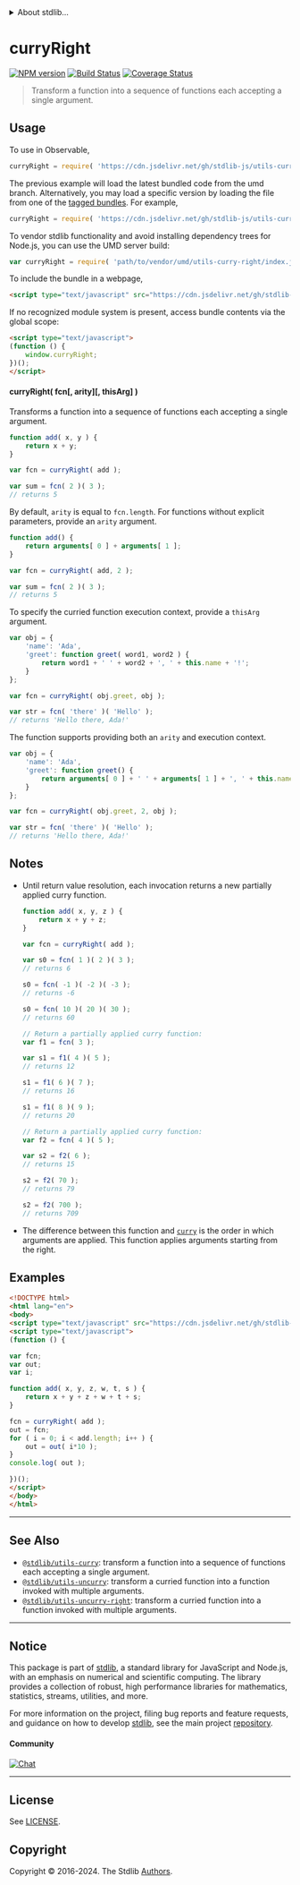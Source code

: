 <!--

@license Apache-2.0

Copyright (c) 2018 The Stdlib Authors.

Licensed under the Apache License, Version 2.0 (the "License");
you may not use this file except in compliance with the License.
You may obtain a copy of the License at

   http://www.apache.org/licenses/LICENSE-2.0

Unless required by applicable law or agreed to in writing, software
distributed under the License is distributed on an "AS IS" BASIS,
WITHOUT WARRANTIES OR CONDITIONS OF ANY KIND, either express or implied.
See the License for the specific language governing permissions and
limitations under the License.

-->


<details>
  <summary>
    About stdlib...
  </summary>
  <p>We believe in a future in which the web is a preferred environment for numerical computation. To help realize this future, we've built stdlib. stdlib is a standard library, with an emphasis on numerical and scientific computation, written in JavaScript (and C) for execution in browsers and in Node.js.</p>
  <p>The library is fully decomposable, being architected in such a way that you can swap out and mix and match APIs and functionality to cater to your exact preferences and use cases.</p>
  <p>When you use stdlib, you can be absolutely certain that you are using the most thorough, rigorous, well-written, studied, documented, tested, measured, and high-quality code out there.</p>
  <p>To join us in bringing numerical computing to the web, get started by checking us out on <a href="https://github.com/stdlib-js/stdlib">GitHub</a>, and please consider <a href="https://opencollective.com/stdlib">financially supporting stdlib</a>. We greatly appreciate your continued support!</p>
</details>

# curryRight

[![NPM version][npm-image]][npm-url] [![Build Status][test-image]][test-url] [![Coverage Status][coverage-image]][coverage-url] <!-- [![dependencies][dependencies-image]][dependencies-url] -->

> Transform a function into a sequence of functions each accepting a single argument.

<!-- Section to include introductory text. Make sure to keep an empty line after the intro `section` element and another before the `/section` close. -->

<section class="intro">

</section>

<!-- /.intro -->

<!-- Package usage documentation. -->



<section class="usage">

## Usage

To use in Observable,

```javascript
curryRight = require( 'https://cdn.jsdelivr.net/gh/stdlib-js/utils-curry-right@umd/browser.js' )
```
The previous example will load the latest bundled code from the umd branch. Alternatively, you may load a specific version by loading the file from one of the [tagged bundles](https://github.com/stdlib-js/utils-curry-right/tags). For example,

```javascript
curryRight = require( 'https://cdn.jsdelivr.net/gh/stdlib-js/utils-curry-right@v0.2.0-umd/browser.js' )
```

To vendor stdlib functionality and avoid installing dependency trees for Node.js, you can use the UMD server build:

```javascript
var curryRight = require( 'path/to/vendor/umd/utils-curry-right/index.js' )
```

To include the bundle in a webpage,

```html
<script type="text/javascript" src="https://cdn.jsdelivr.net/gh/stdlib-js/utils-curry-right@umd/browser.js"></script>
```

If no recognized module system is present, access bundle contents via the global scope:

```html
<script type="text/javascript">
(function () {
    window.curryRight;
})();
</script>
```

#### curryRight( fcn\[, arity]\[, thisArg] )

Transforms a function into a sequence of functions each accepting a single argument.

```javascript
function add( x, y ) {
    return x + y;
}

var fcn = curryRight( add );

var sum = fcn( 2 )( 3 );
// returns 5
```

By default, `arity` is equal to `fcn.length`. For functions without explicit parameters, provide an `arity` argument.

```javascript
function add() {
    return arguments[ 0 ] + arguments[ 1 ];
}

var fcn = curryRight( add, 2 );

var sum = fcn( 2 )( 3 );
// returns 5
```

To specify the curried function execution context, provide a `thisArg` argument.

<!-- eslint-disable no-restricted-syntax -->

```javascript
var obj = {
    'name': 'Ada',
    'greet': function greet( word1, word2 ) {
        return word1 + ' ' + word2 + ', ' + this.name + '!';
    }
};

var fcn = curryRight( obj.greet, obj );

var str = fcn( 'there' )( 'Hello' );
// returns 'Hello there, Ada!'
```

The function supports providing both an `arity` and execution context.

<!-- eslint-disable no-restricted-syntax -->

```javascript
var obj = {
    'name': 'Ada',
    'greet': function greet() {
        return arguments[ 0 ] + ' ' + arguments[ 1 ] + ', ' + this.name + '!';
    }
};

var fcn = curryRight( obj.greet, 2, obj );

var str = fcn( 'there' )( 'Hello' );
// returns 'Hello there, Ada!'
```

</section>

<!-- /.usage -->

<!-- Package usage notes. Make sure to keep an empty line after the `section` element and another before the `/section` close. -->

<section class="notes">

## Notes

-   Until return value resolution, each invocation returns a new partially applied curry function.

    ```javascript
    function add( x, y, z ) {
        return x + y + z;
    }

    var fcn = curryRight( add );

    var s0 = fcn( 1 )( 2 )( 3 );
    // returns 6

    s0 = fcn( -1 )( -2 )( -3 );
    // returns -6

    s0 = fcn( 10 )( 20 )( 30 );
    // returns 60

    // Return a partially applied curry function:
    var f1 = fcn( 3 );

    var s1 = f1( 4 )( 5 );
    // returns 12

    s1 = f1( 6 )( 7 );
    // returns 16

    s1 = f1( 8 )( 9 );
    // returns 20

    // Return a partially applied curry function:
    var f2 = fcn( 4 )( 5 );

    var s2 = f2( 6 );
    // returns 15

    s2 = f2( 70 );
    // returns 79

    s2 = f2( 700 );
    // returns 709
    ```

-   The difference between this function and [`curry`][@stdlib/utils/curry] is the order in which arguments are applied. This function applies arguments starting from the right.

</section>

<!-- /.notes -->

<!-- Package usage examples. -->

<section class="examples">

## Examples

<!-- eslint no-undef: "error" -->

```html
<!DOCTYPE html>
<html lang="en">
<body>
<script type="text/javascript" src="https://cdn.jsdelivr.net/gh/stdlib-js/utils-curry-right@umd/browser.js"></script>
<script type="text/javascript">
(function () {

var fcn;
var out;
var i;

function add( x, y, z, w, t, s ) {
    return x + y + z + w + t + s;
}

fcn = curryRight( add );
out = fcn;
for ( i = 0; i < add.length; i++ ) {
    out = out( i*10 );
}
console.log( out );

})();
</script>
</body>
</html>
```

</section>

<!-- /.examples -->

<!-- Section to include cited references. If references are included, add a horizontal rule *before* the section. Make sure to keep an empty line after the `section` element and another before the `/section` close. -->

<section class="references">

</section>

<!-- /.references -->

<!-- Section for related `stdlib` packages. Do not manually edit this section, as it is automatically populated. -->

<section class="related">

* * *

## See Also

-   <span class="package-name">[`@stdlib/utils-curry`][@stdlib/utils/curry]</span><span class="delimiter">: </span><span class="description">transform a function into a sequence of functions each accepting a single argument.</span>
-   <span class="package-name">[`@stdlib/utils-uncurry`][@stdlib/utils/uncurry]</span><span class="delimiter">: </span><span class="description">transform a curried function into a function invoked with multiple arguments.</span>
-   <span class="package-name">[`@stdlib/utils-uncurry-right`][@stdlib/utils/uncurry-right]</span><span class="delimiter">: </span><span class="description">transform a curried function into a function invoked with multiple arguments.</span>

</section>

<!-- /.related -->

<!-- Section for all links. Make sure to keep an empty line after the `section` element and another before the `/section` close. -->


<section class="main-repo" >

* * *

## Notice

This package is part of [stdlib][stdlib], a standard library for JavaScript and Node.js, with an emphasis on numerical and scientific computing. The library provides a collection of robust, high performance libraries for mathematics, statistics, streams, utilities, and more.

For more information on the project, filing bug reports and feature requests, and guidance on how to develop [stdlib][stdlib], see the main project [repository][stdlib].

#### Community

[![Chat][chat-image]][chat-url]

---

## License

See [LICENSE][stdlib-license].


## Copyright

Copyright &copy; 2016-2024. The Stdlib [Authors][stdlib-authors].

</section>

<!-- /.stdlib -->

<!-- Section for all links. Make sure to keep an empty line after the `section` element and another before the `/section` close. -->

<section class="links">

[npm-image]: http://img.shields.io/npm/v/@stdlib/utils-curry-right.svg
[npm-url]: https://npmjs.org/package/@stdlib/utils-curry-right

[test-image]: https://github.com/stdlib-js/utils-curry-right/actions/workflows/test.yml/badge.svg?branch=v0.2.0
[test-url]: https://github.com/stdlib-js/utils-curry-right/actions/workflows/test.yml?query=branch:v0.2.0

[coverage-image]: https://img.shields.io/codecov/c/github/stdlib-js/utils-curry-right/main.svg
[coverage-url]: https://codecov.io/github/stdlib-js/utils-curry-right?branch=main

<!--

[dependencies-image]: https://img.shields.io/david/stdlib-js/utils-curry-right.svg
[dependencies-url]: https://david-dm.org/stdlib-js/utils-curry-right/main

-->

[chat-image]: https://img.shields.io/gitter/room/stdlib-js/stdlib.svg
[chat-url]: https://app.gitter.im/#/room/#stdlib-js_stdlib:gitter.im

[stdlib]: https://github.com/stdlib-js/stdlib

[stdlib-authors]: https://github.com/stdlib-js/stdlib/graphs/contributors

[umd]: https://github.com/umdjs/umd
[es-module]: https://developer.mozilla.org/en-US/docs/Web/JavaScript/Guide/Modules

[deno-url]: https://github.com/stdlib-js/utils-curry-right/tree/deno
[deno-readme]: https://github.com/stdlib-js/utils-curry-right/blob/deno/README.md
[umd-url]: https://github.com/stdlib-js/utils-curry-right/tree/umd
[umd-readme]: https://github.com/stdlib-js/utils-curry-right/blob/umd/README.md
[esm-url]: https://github.com/stdlib-js/utils-curry-right/tree/esm
[esm-readme]: https://github.com/stdlib-js/utils-curry-right/blob/esm/README.md
[branches-url]: https://github.com/stdlib-js/utils-curry-right/blob/main/branches.md

[stdlib-license]: https://raw.githubusercontent.com/stdlib-js/utils-curry-right/main/LICENSE

<!-- <related-links> -->

[@stdlib/utils/curry]: https://github.com/stdlib-js/utils-curry/tree/umd

[@stdlib/utils/uncurry]: https://github.com/stdlib-js/utils-uncurry/tree/umd

[@stdlib/utils/uncurry-right]: https://github.com/stdlib-js/utils-uncurry-right/tree/umd

<!-- </related-links> -->

</section>

<!-- /.links -->
